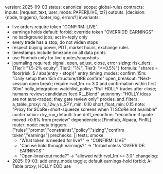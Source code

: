 version: 2025-09-03
status: canonical
scope: global-rules
contracts:
  inputs: [request_text, user_mode: PAPER|LIVE, tz?]
  outputs: [decision: {node, triggers}, footer_log, errors?]
invariants:
  - live orders require token "CONFIRM: LIVE"
  - earnings holds default: forbid; override token "OVERRIDE: EARNINGS"
  - no background jobs; act in-reply only
  - every trade has a stop; do not widen stops
  - respect buying power, PDT, market hours, exchange rules
  - timestamps include timezone on all data prints
  - use Finnhub only for live quotes/snapshots
  - journaling required: signal, open, adjust, close, error
sizing:
  risk_tiers: {Tier1: "1.5-2% equity", Tier2: "1%", Tier3: "<=0.5%"}
  formula: "shares = floor(risk_$ / abs(entry - stop))"
entry_timing_modes:
  confirm_15m: "Daily setup then 15m structure/ORB confirm"
  open_breakout: "Next-session open break; require rvol_1m >= 3.0 and confirmation within first 30m"
holly_integration:
  watchlist_policy: "Pull HOLLY trades after close; humans review; candidates feed RL_Blend"
  autonomy: "HOLLY ideas are not auto-traded; they gate review only"
proxies_and_filters:
  a_table_proxy:
    rs_12w_vs_SPY_min: 0.10
    short_float_min: 0.15
    note: "Proxy for SCoRe+short-squeeze screens when TI SCoRe not available"
confirmation:
  dry_run_default: true
  drift_reconfirm: "reconfirm if quote moved >0.5% from preview"
dependencies: [Finnhub, Alpaca, FinRL]
router:
  node: meta
  triggers: ["rules","prompt","constraints","policy","sizing","confirm token","earnings"]
  prechecks: []
tests:
  smoke:
    - "What token is needed for live?" -> "CONFIRM: LIVE"
    - "Can we hold through earnings?" -> "forbid unless 'OVERRIDE: EARNINGS'"
    - "Open-breakout mode?" -> "allowed with rvol_1m >= 3.0"
changelog:
  - 2025-09-03: add entry_mode toggle; default earnings-hold forbid; A-Table proxy; HOLLY EOD use
